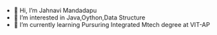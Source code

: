 - 👋 Hi, I’m Jahnavi Mandadapu
- 👀 I’m interested in Java,Oython,Data Structure
- 🌱 I’m currently learning Pursuring Integrated Mtech degree at VIT-AP
